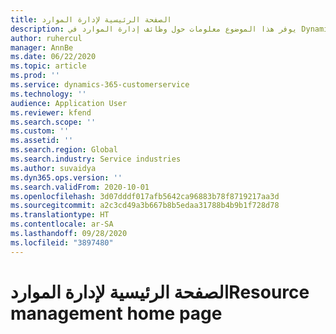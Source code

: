 ```yaml
---
title: الصفحة الرئيسية لإدارة الموارد
description: يوفر هذا الموضوع معلومات حول وظائف إدارة الموارد في Dynamics 365 Project operations.
author: ruhercul
manager: AnnBe
ms.date: 06/22/2020
ms.topic: article
ms.prod: ''
ms.service: dynamics-365-customerservice
ms.technology: ''
audience: Application User
ms.reviewer: kfend
ms.search.scope: ''
ms.custom: ''
ms.assetid: ''
ms.search.region: Global
ms.search.industry: Service industries
ms.author: suvaidya
ms.dyn365.ops.version: ''
ms.search.validFrom: 2020-10-01
ms.openlocfilehash: 3d07dddf017afb5642ca96883b78f8719217aa3d
ms.sourcegitcommit: a2c3cd49a3b667b8b5edaa31788b4b9b1f728d78
ms.translationtype: HT
ms.contentlocale: ar-SA
ms.lasthandoff: 09/28/2020
ms.locfileid: "3897480"
---
```

# <a name="resource-management-home-page"></a><span data-ttu-id="6570c-103">الصفحة الرئيسية لإدارة الموارد</span><span class="sxs-lookup"><span data-stu-id="6570c-103">Resource management home page</span></span>
